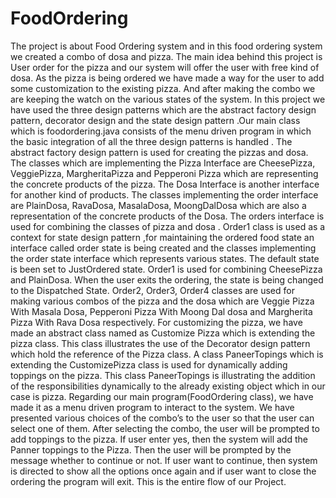 # FoodOrdering

The project is about Food Ordering system and in this food ordering system we created a
combo of dosa and pizza. The main idea behind this project is User order for the pizza and
our system will offer the user with free kind of dosa. As the pizza is being ordered we have
made a way for the user to add some customization to the existing pizza. And after making
the combo we are keeping the watch on the various states of the system. In this project we
have used the three design patterns which are the abstract factory design pattern,
decorator design and the state design pattern .Our main class which is foodordering.java
consists of the menu driven program in which the basic integration of all the three design
patterns is handled . The abstract factory design pattern is used for creating the pizzas and
dosa. The classes which are implementing the Pizza Interface are CheesePizza, VeggiePizza,
MargheritaPizza and Pepperoni Pizza which are representing the concrete products of the
pizza. The Dosa Interface is another interface for another kind of products. The classes
implementing the order interface are PlainDosa, RavaDosa, MasalaDosa, MoongDalDosa
which are also a representation of the concrete products of the Dosa. The orders interface is
used for combining the classes of pizza and dosa . Order1 class is used as a context for state
design pattern ,for maintaining the ordered food state an interface called order state is
being created and the classes implementing the order state interface which represents
various states. The default state is been set to JustOrdered state. Order1 is used for
combining CheesePizza and PlainDosa. When the user exits the ordering, the state is being
changed to the Dispatched State. Order2, Order3, Order4 classes are used for making
various combos of the pizza and the dosa which are Veggie Pizza With Masala Dosa,
Pepperoni Pizza With Moong Dal dosa
and Margherita Pizza With Rava Dosa respectively.
For customizing the pizza, we have made an abstract class named as Customize Pizza
which is extending the pizza class. This class illustrates the use of the Decorator design
pattern which hold the reference of the Pizza class. A class PaneerTopings which is
extending the CustomizePizza class is used for dynamically adding toppings on the pizza.
This class PaneerTopings is illustrating the addition of the responsibilities dynamically to
the already existing object which in our case is pizza.
Regarding our main program(FoodOrdering class), we have made it as a menu driven
program to interact to the system. We have presented various choices of the combo’s to the
user so that the user can select one of them. After selecting the combo, the user will be
prompted to add toppings to the pizza. If user enter yes, then the system will add the
Panner toppings to the Pizza. Then the user will be prompted by the message whether to
continue or not. If user want to continue, then system is directed to show all the options
once again and if user want to close the ordering the program will exit.
This is the entire flow of our Project.
